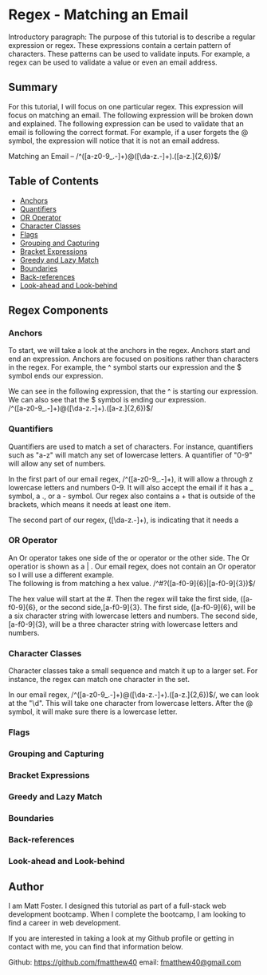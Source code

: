 # Regex - Matching an Email

Introductory paragraph:  The purpose of this tutorial is to describe a regular expression or regex.  These expressions contain a certain pattern of characters.  These patterns can be used to validate inputs.  For example, a regex can be used to validate a value or even an email address.  

## Summary

For this tutorial, I will focus on one particular regex.  This expression will focus on matching an email.  The following expression will be broken down and explained.  The following expression can be used to validate that an email is following the correct format.  For example, if a user forgets the @ symbol, the expression will notice that it is not an email address.  

Matching an Email – /^([a-z0-9_\.-]+)@([\da-z\.-]+)\.([a-z\.]{2,6})$/

## Table of Contents

- [Anchors](#anchors)
- [Quantifiers](#quantifiers)
- [OR Operator](#or-operator)
- [Character Classes](#character-classes)
- [Flags](#flags)
- [Grouping and Capturing](#grouping-and-capturing)
- [Bracket Expressions](#bracket-expressions)
- [Greedy and Lazy Match](#greedy-and-lazy-match)
- [Boundaries](#boundaries)
- [Back-references](#back-references)
- [Look-ahead and Look-behind](#look-ahead-and-look-behind)

## Regex Components

### Anchors
To start, we will take a look at the anchors in the regex.  Anchors start and end an expression. Anchors are focused on positions rather than characters in the regex.  For example, the ^ symbol starts our expression and the $ symbol ends our expression.

We can see in the following expression, that the ^ is starting our expression.  We can also see that the $ symbol is ending our expression.  
/^([a-z0-9_\.-]+)@([\da-z\.-]+)\.([a-z\.]{2,6})$/

### Quantifiers
Quantifiers are used to match a set of characters. For instance, quantifiers such as "a-z" will match any set of lowercase letters.  A quantifier of "0-9" will allow any set of numbers.

In the first part of our email regex, /^([a-z0-9_\.-]+), it will allow a through z lowercase letters and numbers 0-9.  It will also accept the email if it has a _ symbol, a ., or a - symbol.  Our regex also contains a + that is outside of the brackets, which means it needs at least one item.

The second part of our regex, ([\da-z\.-]+), is indicating that it needs a 

### OR Operator
An Or operator takes one side of the or operator or the other side. The Or operatior is shown as a | .
Our email regex, does not contain an Or operator so I will use a different example.   
The following is from matching a hex value. 
/^#?([a-f0-9]{6}|[a-f0-9]{3})$/

The hex value will start at the #.  Then the regex will take the first side, ([a-f0-9]{6}, or the second side,[a-f0-9]{3}.  The first side, ([a-f0-9]{6}, will be a six character string with lowercase letters and numbers.  The second side, [a-f0-9]{3}, will be a three character string with lowercase letters and numbers.  

### Character Classes
Character classes take a small sequence and match it up to a larger set.  For instance, the regex can match one character in the set.   

In our email regex, /^([a-z0-9_\.-]+)@([\da-z\.-]+)\.([a-z\.]{2,6})$/, we can look at the "\d".  This will take one character from lowercase letters.  After the @ symbol, it will make sure there is a lowercase letter.  

### Flags

### Grouping and Capturing

### Bracket Expressions

### Greedy and Lazy Match

### Boundaries

### Back-references

### Look-ahead and Look-behind

## Author

I am Matt Foster.  I designed this tutorial as part of a full-stack web development bootcamp.  When I complete the bootcamp, I am looking to find a career in web development. 

If you are interested in taking a look at my Github profile or getting in contact with me, you can find that information below.

Github: https://github.com/fmatthew40
email: fmatthew40@gmail.com
